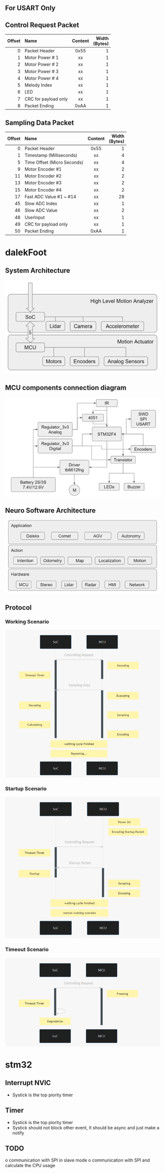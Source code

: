 ## For USART Only

## Control Request Packet
Offset | Name | Content | Width<br />(Bytes)
-:|:-|:-:|-:
0 | Packet Header | 0x55 | 1
1 | Motor Power # 1 | xx | 1
2 | Motor Power # 2 | xx | 1
3 | Motor Power # 3 | xx | 1
4 | Motor Power # 4 | xx | 1
5 | Melody Index | xx | 1
6 | LED | xx | 1
7 | CRC for payload only | xx | 1
8 | Packet Ending | 0xAA | 1

## Sampling Data Packet

Offset | Name | Content | Width<br />(Bytes)
-:|:-|:-:|-:
0 | Packet Header | 0x55 | 1
1 | Timestamp (Milliseconds) | xx | 4
5 | Time Offset (Micro Seconds) | xx | 4
9 | Motor Encoder #1 | xx | 2
11 | Motor Encoder #2 | xx | 2
13 | Motor Encoder #3 | xx | 2
15 | Motor Encoder #4 | xx | 2
17 | Fast ADC Value #1 ~ #14 | xx | 28
45 | Slow ADC Index | xx | 1
46 | Slow ADC Value | xx | 2
48 | UserInput | xx | 1
49 | CRC for payload only | xx  | 1
50 | Packet Ending | 0xAA | 1


# dalekFoot
## System Architecture
![System Architecture](images/architecture.png?raw=true)

## MCU components connection diagram
![MCU components connection diagram](images/diagram.png?raw=true)

## Neuro Software Architecture
![Neuro Software Architecture](images/neuro.png?raw=true)

## Protocol
### Working Scenario
![working scenario](images/working_scenario.png)
### Startup Scenario
![Startup Scenario](images/startup_scenario.png)
### Timeout Scenario
![Timeout Scenario](images/timeout_scenario.png)


# stm32

## Interrupt NVIC

* Systick is the top piority timer

## Timer

* Systick is the top piority timer
* Systick should not block other event, It should be async and just make a notify



## TODO


o communication with SPI in slave mode
o communication with SPI and calculate the CPU usage




